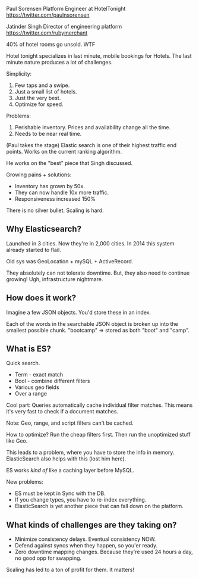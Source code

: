 Paul Sorensen
Platform Engineer at HotelTonight
https://twitter.com/paulnsorensen

Jatinder Singh
Director of engineering platform
https://twitter.com/rubymerchant

40% of hotel rooms go unsold. WTF

Hotel tonight specializes in last minute, mobile bookings for Hotels. The last minute nature produces a lot of challenges.

Simplicity:
1. Few taps and a swipe.
1. Just a small list of hotels.
1. Just the very best.
1. Optimize for speed.

Problems:
1. Perishable inventory. Prices and availability change all the time.
1. Needs to be near real time.

(Paul takes the stage)
Elastic search is one of their highest traffic end points.
Works on the current ranking algorithm.

He works on the "best" piece that Singh discussed.

Growing pains + solutions:
- Inventory has grown by 50x.
- They can now handle 10x more traffic.
- Responsiveness increased 150%

There is no silver bullet.
Scaling is hard.

## Why Elasticsearch?
Launched in 3 cities. Now they're in 2,000 cities.
In 2014 this system already started to flail.

Old sys was GeoLocation + mySQL + ActiveRecord.

They absolutely can not tolerate downtime. But, they also need to continue growing! Ugh, infrastructure nightmare.

## How does it work?
Imagine a few JSON objects. You'd store these in an index.

Each of the words in the searchable JSON object is broken up into the smallest possible chunk. "bootcamp" => stored as both "boot" and "camp".

## What is ES?
Quick search.
- Term - exact match
- Bool - combine different filters
- Various geo fields
- Over a range

Cool part:
Queries automatically cache individual filter matches.
This means it's very fast to check if a document matches.

Note: Geo, range, and script filters can't be cached.

How to optimize?
Run the cheap filters first. Then run the unoptimized stuff like Geo.

This leads to a problem, where you have to store the info in memory.
ElasticSearch also helps with this (lost him here).

ES works _kind_ _of_ like a caching layer before MySQL.

New problems:
- ES must be kept in Sync with the DB.
- If you change types, you have to re-index everything.
- ElasticSearch is yet another piece that can fall down on the platform.


## What kinds of challenges are they taking on?
- Minimize consistency delays. Eventual consistency NOW.
- Defend against syncs when they happen, so you'er ready.
- Zero downtime mapping changes. Because they're used 24 hours a day, no good opp for swapping.

Scaling has led to a ton of profit for them. It matters!
